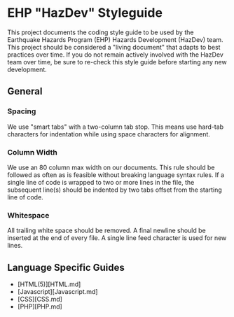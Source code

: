 EHP "HazDev" Styleguide
=======================

This project documents the coding style guide to be used by the Earthquake
Hazards Program (EHP) Hazards Development (HazDev) team. This project should be
considered a "living document" that adapts to best practices over time. If you
do not remain actively involved with the HazDev team over time, be sure to
re-check this style guide before starting any new development.

General
-------

### Spacing

We use "smart tabs"  with a two-column tab stop. This means use hard-tab
characters for indentation while using space characters for alignment.

### Column Width

We use an 80 column max width on our documents. This rule should be followed as
often as is feasible without breaking language syntax rules. If a single line of
code is wrapped to two or more lines in the file, the subsequent line(s) should
be indented by two tabs offset from the starting line of code.

### Whitespace

All trailing white space should be removed. A final newline should be inserted
at the end of every file. A single line feed character is used for new lines.

Language Specific Guides
------------------------

 + [HTML(5)][HTML.md]
 + [Javascript][Javascript.md]
 + [CSS][CSS.md]
 + [PHP][PHP.md]
